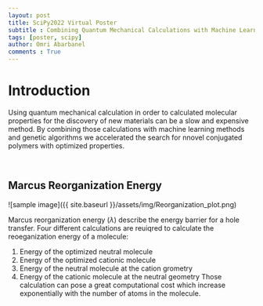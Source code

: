 ```yaml
---
layout: post
title: SciPy2022 Virtual Poster
subtitle : Combining Quantum Mechanical Calculations with Machine Learning and Genetic Algorithms for the Design of Better Materials
tags: [poster, scipy]
author: Omri Abarbanel
comments : True
---
```



<h1>Introduction</h1>

Using quantum mechanical calculation in order to calculated molecular properties for the discovery of new materials can be a slow and expensive method.
By combining those calculations with machine learning methods and genetic algorithms we accelerated the search for nnovel conjugated polymers with optimized properties.

<br>

<h2>Marcus Reorganization Energy</h2>

![sample image]({{ site.baseurl }}/assets/img/Reorganization_plot.png)

Marcus reorganization energy ($\lambda$) describe the energy barrier for a hole transfer. Four different calculations are reuiqred to calculate the reoeganization energy of a molecule:
1. Energy of the optimized neutral molecule
2. Energy of the optimized cationic molecule
3. Energy of the neutral molecule at the cation grometry
4. Energy of the cationic molecule at the neutral geometry
Those calculation can pose a great computational cost which increase exponentially with the number of atoms in the molecule.